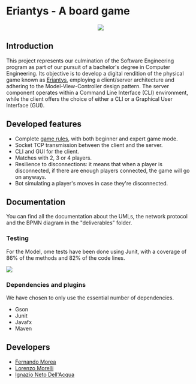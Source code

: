 
# Eriantys - A board game
<p align="center">
    <img src="https://www.craniocreations.it/wp-content/uploads/2021/06/Eriantys_scatola3Dombra-600x600.png">


## Introduction
This project represents our culmination of the Software Engineering program as part of our pursuit of a bachelor's degree in Computer Engineering. Its objective is to develop a digital rendition of the physical game known as [Eriantys](https://craniointernational.com/products/eriantys/), employing a client/server architecture and adhering to the Model-View-Controller design pattern.
The server component operates within a Command Line Interface (CLI) environment, while the client offers the choice of either a CLI or a Graphical User Interface (GUI).

## Developed features
- Complete [game rules](https://craniointernational.com/2021/wp-content/uploads/2021/06/Eriantys_rules_small.pdf), with both beginner and expert game mode.
- Socket TCP transmission between the client and the server.
- CLI and GUI for the client.
- Matches with 2, 3 or 4 players.
- Resilience to disconnections: it means that when a player is disconnected, if there are enough players connected, the game will go on anyways.
- Bot simulating a player's moves in case they're disconnected.

## Documentation
You can find all the documentation about the UMLs, the network protocol and the BPMN diagram in the "deliverables" folder.

### Testing
For the Model, ome tests have been done using Junit, with a coverage of 86% of the methods and 82% of the code lines.

![](https://i.ibb.co/M7dvkmN/Senza-titolo.png)


### Dependencies and plugins
We have chosen to only use the essential number of dependencies.
-	Gson
-	Junit
-	Javafx
-	Maven

## Developers
- [Fernando Morea](https://github.com/fmorea)
- [Lorenzo Morelli](https://github.com/lorenzo-morelli)
- [Ignazio Neto Dell'Acqua](https://github.com/Ighi01)
